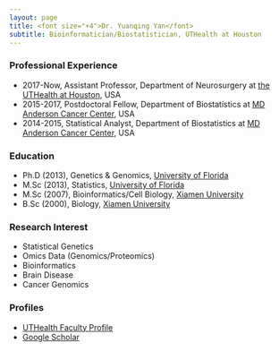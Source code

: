 ```yaml
---
layout: page
title: <font size="+4">Dr. Yuanqing Yan</font> 
subtitle: Bioinformatician/Biostatistician, UTHealth at Houston
---
```



### Professional Experience
* 2017-Now, Assistant Professor, Department of Neurosurgery at [the UTHealth at Houston](https://www.uth.edu/), USA
* 2015-2017, Postdoctoral Fellow, Department of Biostatistics at [MD Anderson Cancer Center](https://www.mdanderson.org/), USA
* 2014-2015, Statistical Analyst, Department of Biostatistics at [MD Anderson Cancer Center](https://www.mdanderson.org/), USA

### Education
* Ph.D (2013), Genetics & Genomics, [University of Florida](http://www.ufl.edu)
* M.Sc (2013), Statistics, [University of Florida](http://www.ufl.edu)
* M.Sc (2007), Bioinformatics/Cell Biology, [Xiamen University](http://www.xmu.edu.cn/)
* B.Sc (2000), Biology, [Xiamen University](http://www.xmu.edu.cn/)

### Research Interest
* Statistical Genetics
* Omics Data (Genomics/Proteomics)
* Bioinformatics
* Brain Disease
* Cancer Genomics

### Profiles
* [UTHealth Faculty Profile](https://med.uth.edu/neurosurgery/faculty/yuanqing-yan/)
* [Google Scholar](https://scholar.google.com/citations?user=ykAmIWEAAAAJ&hl=en)
